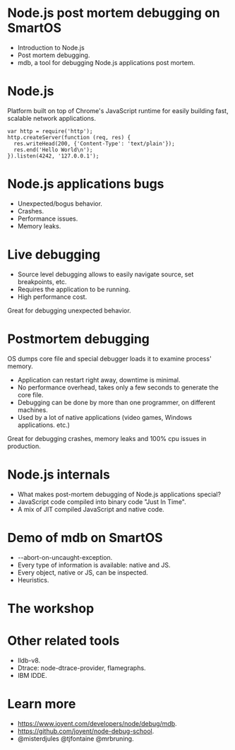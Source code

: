 # Node.js post mortem debugging on SmartOS

* Introduction to Node.js
* Post mortem debugging.
* mdb, a tool for debugging Node.js applications post mortem.

# Node.js

Platform built on top of Chrome's JavaScript runtime for easily building fast,
scalable network applications.

```
var http = require('http');
http.createServer(function (req, res) {
  res.writeHead(200, {'Content-Type': 'text/plain'});
  res.end('Hello World\n');
}).listen(4242, '127.0.0.1');
```
 
# Node.js applications bugs

* Unexpected/bogus behavior.
* Crashes.
* Performance issues.
* Memory leaks.

# Live debugging

* Source level debugging allows to easily navigate source, set breakpoints, etc.
* Requires the application to be running.
* High performance cost.

Great for debugging unexpected behavior.

# Postmortem debugging

OS dumps core file and special debugger loads it to examine process' memory.

* Application can restart right away, downtime is minimal.
* No performance overhead, takes only a few seconds to generate the core file.
* Debugging can be done by more than one programmer, on different machines.
* Used by a lot of native applications (video games, Windows applications. etc.)

Great for debugging crashes, memory leaks and 100% cpu issues in production.

# Node.js internals

* What makes post-mortem debugging of Node.js applications special?
* JavaScript code compiled into binary code "Just In Time".
* A mix of JIT compiled JavaScript and native code.

# Demo of mdb on SmartOS

* --abort-on-uncaught-exception.
* Every type of information is available: native and JS.
* Every object, native or JS, can be inspected.
* Heuristics.

# The workshop

# Other related tools

* lldb-v8.
* Dtrace: node-dtrace-provider, flamegraphs.
* IBM IDDE.

# Learn more

* https://www.joyent.com/developers/node/debug/mdb.
* https://github.com/joyent/node-debug-school.
* @misterdjules @tjfontaine @mrbruning.



